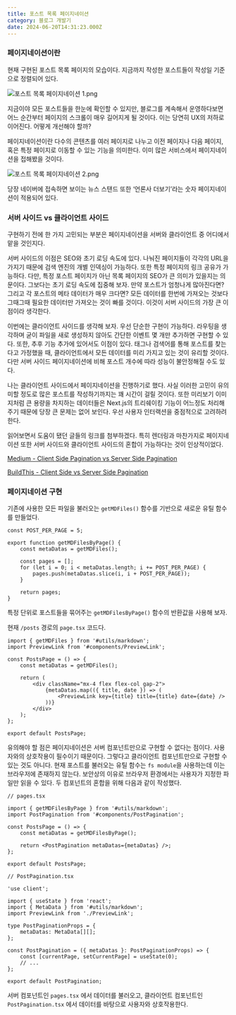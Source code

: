 ```yaml
---
title: 포스트 목록 페이지네이션
category: 블로그 개발기
date: 2024-06-20T14:31:23.000Z
---
```


### 페이지네이션이란

현재 구현된 포스트 목록 페이지의 모습이다. 지금까지 작성한 포스트들이 작성일 기준으로 정렬되어 있다.

![포스트 목록 페이지네이션 1.png](/image/포스트%20목록%20페이지네이션%201.png)

지금이야 모든 포스트들을 한눈에 확인할 수 있지만, 블로그를 계속해서 운영하다보면 어느 순간부터 페이지의 스크롤이 매우 길어지게 될 것이다. 이는 당연히 UX의 저하로 이어진다. 어떻게 개선해야 할까?

페이지네이션이란 다수의 콘텐츠를 여러 페이지로 나누고 이전 페이지나 다음 페이지, 혹은 특정 페이지로 이동할 수 있는 기능을 의미한다. 이미 많은 서비스에서 페이지네이션을 접해봤을 것이다.

![포스트 목록 페이지네이션 2.png](/image/포스트%20목록%20페이지네이션%202.png)

당장 네이버에 접속하면 보이는 뉴스 스탠드 또한 ‘언론사 더보기’라는 숫자 페이지네이션이 적용되어 있다.

### 서버 사이드 vs 클라이언트 사이드

구현하기 전에 한 가지 고민되는 부분은 페이지네이션을 서버와 클라이언트 중 어디에서 맡을 것인지다.

서버 사이드의 이점은 SEO와 초기 로딩 속도에 있다. 나눠진 페이지들이 각각의 URL을 가지기 때문에 검색 엔진의 개별 인덱싱이 가능하다. 또한 특정 페이지의 링크 공유가 가능하다. 다만, 특정 포스트 페이지가 아닌 목록 페이지의 SEO가 큰 의미가 있을지는 의문이다. 그보다는 초기 로딩 속도에 집중해 보자. 만약 포스트가 엄청나게 많아진다면? 그리고 각 포스트의 메타 데이터가 매우 크다면? 모든 데이터를 한번에 가져오는 것보다 그때그때 필요한 데이터만 가져오는 것이 빠를 것이다. 이것이 서버 사이드의 가장 큰 이점이라 생각한다.

이번에는 클라이언트 사이드를 생각해 보자. 우선 단순한 구현이 가능하다. 라우팅을 생각하며 굳이 파일을 새로 생성하지 않아도 간단한 이벤트 몇 개만 추가하면 구현할 수 있다. 또한, 추후 기능 추가에 있어서도 이점이 있다. 태그나 검색어를 통해 포스트를 찾는다고 가정했을 때, 클라이언트에서 모든 데이터를 미리 가지고 있는 것이 유리할 것이다. 다만 서버 사이드 페이지네이션에 비해 포스트 개수에 따라 성능이 불안정해질 수도 있다.

나는 클라이언트 사이드에서 페이지네이션을 진행하기로 했다. 사실 이러한 고민이 유의미할 정도로 많은 포스트를 작성하기까지는 꽤 시간이 걸릴 것이다. 또한 미리보기 이미지처럼 큰 용량을 차지하는 데이터들은 Next.js의 트리쉐이킹 기능이 어느정도 처리해주기 때문에 당장 큰 문제는 없어 보인다. 우선 사용자 인터랙션을 중점적으로 고려하려 한다.

읽어보면서 도움이 됐던 글들의 링크를 첨부하겠다. 특히 렌더링과 마찬가지로 페이지네이션 또한 서버 사이드와 클라이언트 사이드의 혼합이 가능하다는 것이 인상적이었다.

[Medium - Client Side Pagination vs Server Side Pagination](https://medium.com/@kannankannan18/client-side-pagination-vs-server-side-pagination-576a8f57257d)

[BuildThis - Client Side vs Server Side Pagination](https://buildthis.com/client-side-vs-server-side-pagination/)

### 페이지네이션 구현

기존에 사용한 모든 파일을 불러오는 `getMDFiles()` 함수를 기반으로 새로운 유틸 함수를 만들었다.

```tsx
const POST_PER_PAGE = 5;

export function getMDFilesByPage() {
    const metaDatas = getMDFiles();

    const pages = [];
    for (let i = 0; i < metaDatas.length; i += POST_PER_PAGE) {
        pages.push(metaDatas.slice(i, i + POST_PER_PAGE));
    }

    return pages;
}
```

특정 단위로 포스트들을 묶어주는 `getMDFilesByPage()` 함수의 반환값을 사용해 보자.

현재 `/posts` 경로의 `page.tsx` 코드다.

```tsx
import { getMDFiles } from '#utils/markdown';
import PreviewLink from '#components/PreviewLink';

const PostsPage = () => {
    const metaDatas = getMDFiles();

    return (
        <div className="mx-4 flex flex-col gap-2">
            {metaDatas.map(({ title, date }) => (
                <PreviewLink key={title} title={title} date={date} />
            ))}
        </div>
    );
};

export default PostsPage;
```

유의해야 할 점은 페이지네이션은 서버 컴포넌트만으로 구현할 수 없다는 점이다. 사용자와의 상호작용이 필수이기 때문이다. 그렇다고 클라이언트 컴포넌트만으로 구현할 수 있는 것도 아니다. 현재 포스트를 불러오는 유틸 함수는 `fs module`을 사용하는데 이는 브라우저에 존재하지 않는다. 보안상의 이유로 브라우저 환경에서는 사용자가 지정한 파일만 읽을 수 있다. 두 컴포넌트의 혼합을 위해 다음과 같이 작성했다.

```tsx
// pages.tsx

import { getMDFilesByPage } from '#utils/markdown';
import PostPagination from '#components/PostPagination';

const PostsPage = () => {
    const metaDatas = getMDFilesByPage();

    return <PostPagination metaDatas={metaDatas} />;
};

export default PostsPage;
```

```tsx
// PostPagination.tsx

'use client';

import { useState } from 'react';
import { MetaData } from '#utils/markdown';
import PreviewLink from './PreviewLink';

type PostPaginationProps = {
    metaDatas: MetaData[][];
};

const PostPagination = ({ metaDatas }: PostPaginationProps) => {
    const [currentPage, setCurrentPage] = useState(0);
    // ...
};

export default PostPagination;
```

서버 컴포넌트인 `pages.tsx` 에서 데이터를 불러오고, 클라이언트 컴포넌트인 `PostPagination.tsx` 에서 데이터를 바탕으로 사용자와 상호작용한다.
